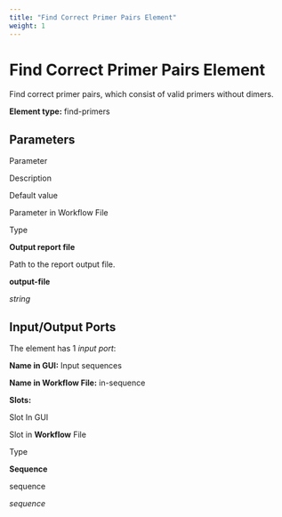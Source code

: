 ```yaml
---
title: "Find Correct Primer Pairs Element"
weight: 1
---
```



# Find Correct Primer Pairs Element

Find correct primer pairs, which consist of valid primers without dimers.

**Element type:** find-primers

Parameters
----------

Parameter

Description

Default value

Parameter in Workflow File

Type

**Output report file**

Path to the report output file.



**output-file**

_string_

Input/Output Ports
------------------

The element has 1 _input port_:

**Name in GUI:** Input sequences

**Name in Workflow File:** in-sequence

**Slots:**

Slot In GUI

Slot in **Workflow** File

Type

**Sequence**

sequence

_sequence_
